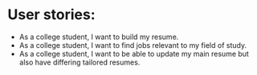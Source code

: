 # User stories:
- As a college student, I want to build my resume.
- As a college student, I want to find jobs relevant to my field of study.
- As a college student, I want to be able to update my main resume but also have differing tailored resumes.
